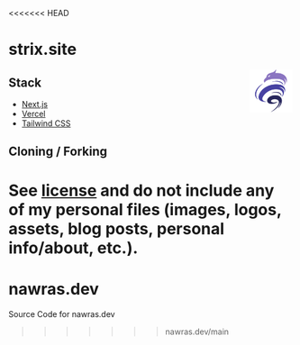 <<<<<<< HEAD
# strix.site
<img src="public/assets/logo.svg" alt="Logo Strix.Site" width="15%" align="right" />


## Stack

- [Next.js](https://nextjs.org/)
- [Vercel](https://vercel.com)
- [Tailwind CSS](https://tailwindcss.com/)

## Cloning / Forking

See [license](https://github.com/strixsc/strix.site/blob/main/LICENSE.txt) and do not include any of my personal files (images, logos, assets, blog posts, personal info/about, etc.).
=======
# nawras.dev
Source Code for nawras.dev
>>>>>>> nawras.dev/main
